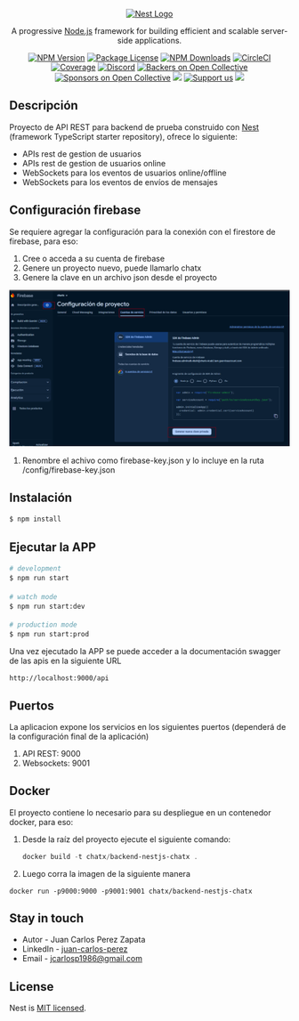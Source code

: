 <p align="center">
  <a href="http://nestjs.com/" target="blank"><img src="https://nestjs.com/img/logo-small.svg" width="200" alt="Nest Logo" /></a>
</p>

<p align="center">A progressive <a href="http://nodejs.org" target="_blank">Node.js</a> framework for building efficient and scalable server-side applications.</p>
    <p align="center">
<a href="https://www.npmjs.com/~nestjscore" target="_blank"><img src="https://img.shields.io/npm/v/@nestjs/core.svg" alt="NPM Version" /></a>
<a href="https://www.npmjs.com/~nestjscore" target="_blank"><img src="https://img.shields.io/npm/l/@nestjs/core.svg" alt="Package License" /></a>
<a href="https://www.npmjs.com/~nestjscore" target="_blank"><img src="https://img.shields.io/npm/dm/@nestjs/common.svg" alt="NPM Downloads" /></a>
<a href="https://circleci.com/gh/nestjs/nest" target="_blank"><img src="https://img.shields.io/circleci/build/github/nestjs/nest/master" alt="CircleCI" /></a>
<a href="https://coveralls.io/github/nestjs/nest?branch=master" target="_blank"><img src="https://coveralls.io/repos/github/nestjs/nest/badge.svg?branch=master#9" alt="Coverage" /></a>
<a href="https://discord.gg/G7Qnnhy" target="_blank"><img src="https://img.shields.io/badge/discord-online-brightgreen.svg" alt="Discord"/></a>
<a href="https://opencollective.com/nest#backer" target="_blank"><img src="https://opencollective.com/nest/backers/badge.svg" alt="Backers on Open Collective" /></a>
<a href="https://opencollective.com/nest#sponsor" target="_blank"><img src="https://opencollective.com/nest/sponsors/badge.svg" alt="Sponsors on Open Collective" /></a>
  <a href="https://paypal.me/kamilmysliwiec" target="_blank"><img src="https://img.shields.io/badge/Donate-PayPal-ff3f59.svg"/></a>
    <a href="https://opencollective.com/nest#sponsor"  target="_blank"><img src="https://img.shields.io/badge/Support%20us-Open%20Collective-41B883.svg" alt="Support us"></a>
  <a href="https://twitter.com/nestframework" target="_blank"><img src="https://img.shields.io/twitter/follow/nestframework.svg?style=social&label=Follow"></a>
</p>
  <!--[![Backers on Open Collective](https://opencollective.com/nest/backers/badge.svg)](https://opencollective.com/nest#backer)
  [![Sponsors on Open Collective](https://opencollective.com/nest/sponsors/badge.svg)](https://opencollective.com/nest#sponsor)-->

## Descripción

Proyecto de API REST para backend de prueba construido con [Nest](https://github.com/nestjs/nest) (framework TypeScript starter repository), ofrece lo siguiente:

* APIs rest de gestion de usuarios
* APIs rest de gestion de usuarios online
* WebSockets para los eventos de usuarios online/offline
* WebSockets para los eventos de envíos de mensajes

## Configuración firebase

Se requiere agregar la configuración para la conexión con el firestore de firebase, para eso:

1. Cree o acceda a su cuenta de firebase
2. Genere un proyecto nuevo, puede llamarlo chatx
3. Genere la clave en un archivo json desde el proyecto

![1718128323760](image/README/1718128323760.png)

1. Renombre el achivo como firebase-key.json y lo incluye en la ruta /config/firebase-key.json

## Instalación

```bash
$ npm install
```

## Ejecutar la APP

```bash
# development
$ npm run start

# watch mode
$ npm run start:dev

# production mode
$ npm run start:prod
```

Una vez ejecutado la APP se puede acceder a la documentación swagger de las apis en la siguiente URL

```
http://localhost:9000/api
```

## Puertos

La aplicacion expone los servicios en los siguientes puertos (dependerá de la configuración final de la aplicación)

1. API REST: 9000
2. Websockets: 9001

## Docker

El proyecto contiene lo necesario para su despliegue en un contenedor docker, para eso:

1. Desde la raíz del proyecto ejecute el siguiente comando:

   ```powershell
   docker build -t chatx/backend-nestjs-chatx .
   ```
2. Luego corra la imagen de la siguiente manera

```shell
docker run -p9000:9000 -p9001:9001 chatx/backend-nestjs-chatx
```

## Stay in touch

- Autor - Juan Carlos Perez Zapata
- LinkedIn - [juan-carlos-perez](www.linkedin.com/in/juan-carlos-perez)
- Email - jcarlosp1986@gmail.com

## License

Nest is [MIT licensed](LICENSE).

[circleci-image]: https://img.shields.io/circleci/build/github/nestjs/nest/master?token=abc123def456
[circleci-url]: https://circleci.com/gh/nestjs/nest
